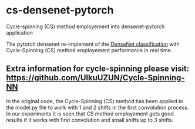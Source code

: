 # cs-densenet-pytorch
Cycle-spinning (CS) method employement into densenet-pytorch application

The pytorch densenet re-implement of the [DenseNet classification](https://pytorch.org/hub/pytorch_vision_densenet/) with Cycle-Spinning (CS) method employement performance in real time.

## Extra information for cycle-spinning please visit: https://github.com/UlkuUZUN/Cycle-Spinning-NN

In the original code, the Cycle-Spinning (CS) method has been applied to the model.py file to work with 1 and 2 shifts in the first convolution process. In our experiments it is seen that CS method employement gets good results if it works with first convolution and small shifts up to 3 shifts.

